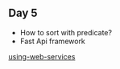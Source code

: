 Day 5
---
- How to sort with predicate?
- Fast Api framework

[using-web-services](notes/courses/python-for-everybody/using-web-services.md)